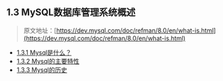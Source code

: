 ## 1.3 MySQL数据库管理系统概述

> 原文地址：[https://dev.mysql.com/doc/refman/8.0/en/what-is.html](https://dev.mysql.com/doc/refman/8.0/en/what-is.html)

- [1.3.1 Mysql是什么？](Introduction_What-Is/what-is-mysql.md)
- [1.3.2 Mysql的主要特性](Introduction_What-Is/features.md)
- [1.3.3 Mysql的历史](Introduction_What-Is/history.md)